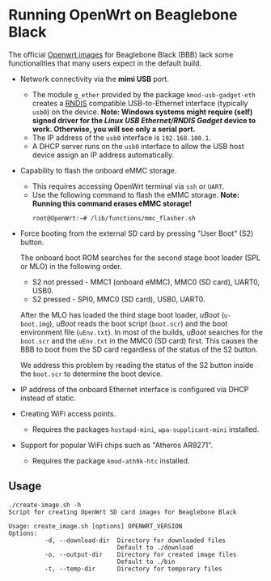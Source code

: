 # Running OpenWrt on Beaglebone Black

The official [Openwrt images](https://openwrt.org/toh/texas_instruments/beaglebone_black) for Beaglebone Black (BBB) lack some functionalities that many users expect in the default build.

* Network connectivity via the **mimi USB** port.
    * The module ``g_ether`` provided by the package ``kmod-usb-gadget-eth`` creates a [RNDIS](https://docs.microsoft.com/en-us/windows-hardware/drivers/network/remote-ndis--rndis-2) compatible USB-to-Ethernet interface (typically ``usb0``) on the device. **Note: Windows systems might require (self) signed driver for the *Linux USB Ethernet/RNDIS Gadget* device to work. Otherwise, you will see only a serial port.**
    * The IP address of the ``usb0`` interface is ``192.168.100.1``.
    * A DHCP server runs on the ``usb0`` interface to allow the USB host device assign an IP address automatically.  

* Capability to flash the onboard eMMC storage.
    * This requires accessing OpenWrt terminal via ``ssh`` or ``UART``.
    * Use the following command to flash the eMMC storage.
        **Note: Running this command erases eMMC storage!**
        ```console
        root@OpenWrt:~# /lib/functions/mmc_flasher.sh
        ```
* Force booting from the external SD card by pressing "User Boot" (S2) button.

    The onboard boot ROM searches for the second stage boot loader (SPL or MLO) in the following  order.

    * S2 not pressed - MMC1 (onboard eMMC), MMC0 (SD card), UART0, USB0.
    * S2 pressed - SPI0, MMC0 (SD card), USB0, UART0.

    After the MLO has loaded the third stage boot loader, *uBoot* (``u-boot.img``), *uBoot* reads the boot script (``boot.scr``) and the boot environment file (``uEnv.txt``). In most of the builds, *uBoot* searches for the ``boot.scr`` and the ``uEnv.txt`` in the MMC0 (SD card) first. This causes the BBB to boot from the SD card regardless of the status of the S2 button.

    We address this problem by reading the status of the S2 button inside the  ``boot.scr`` to determine the boot device.    

* IP address of the onboard Ethernet interface is configured via DHCP instead of static.
* Creating WiFi access points.
    * Requires the packages ``hostapd-mini``, ``wpa-supplicant-mini`` installed.
* Support for popular WiFi chips such as "Atheros AR9271".
    * Requires the package ``kmod-ath9k-htc`` installed.

## Usage

```
./create-image.sh -h
Script for creating OpenWrt SD card images for Beaglebone Black

Usage: create_image.sh [options] OPENWRT_VERSION
Options:
          -d, --download-dir  Directory for downloaded files
                              Default to ./download
          -o, --output-dir    Directory for created image files
                              Default to ./bin
          -t, --temp-dir      Directory for temporary files
```